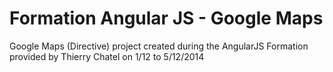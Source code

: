 # Formation Angular JS - Google Maps

Google Maps (Directive) project created during the AngularJS Formation provided by Thierry Chatel on 1/12 to 5/12/2014
